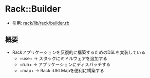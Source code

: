 # Rack::Builder
- 引用: [rack/lib/rack/builder.rb](https://github.com/rack/rack/blob/master/lib/rack/builder.rb)

## 概要
- Rackアプリケーションを反復的に構築するためのDSLを実装している
  - +use+ -> スタックにミドルウェアを追加する
  - +run+ -> アプリケーションにディスパッチする
  - +map+ -> Rack::URLMapを便利に構築する
